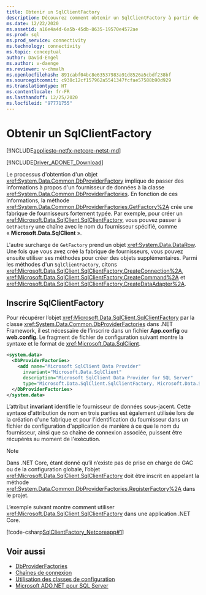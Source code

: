 ```yaml
---
title: Obtenir un SqlClientFactory
description: Découvrez comment obtenir un SqlClientFactory à partir de la classe DbProviderFactories pour travailler avec des sources de données spécifiques dans .NET.
ms.date: 12/22/2020
ms.assetid: a16e4a4d-6a5b-45db-8635-19570e4572ae
ms.prod: sql
ms.prod_service: connectivity
ms.technology: connectivity
ms.topic: conceptual
author: David-Engel
ms.author: v-daenge
ms.reviewer: v-chmalh
ms.openlocfilehash: 891cabf04bc8e63537983a91d8526a5cbdf238bf
ms.sourcegitcommit: c938c12cf157962a5541347fcfae57588b90d929
ms.translationtype: HT
ms.contentlocale: fr-FR
ms.lasthandoff: 12/25/2020
ms.locfileid: "97771755"
---
```

# <a name="obtain-a-sqlclientfactory"></a>Obtenir un SqlClientFactory

[!INCLUDE[appliesto-netfx-netcore-netst-md](../../includes/appliesto-netfx-netcore-netst-md.md)]

[!INCLUDE[Driver_ADONET_Download](../../includes/driver_adonet_download.md)]

Le processus d'obtention d'un objet <xref:System.Data.Common.DbProviderFactory> implique de passer des informations à propos d'un fournisseur de données à la classe <xref:System.Data.Common.DbProviderFactories>. En fonction de ces informations, la méthode <xref:System.Data.Common.DbProviderFactories.GetFactory%2A> crée une fabrique de fournisseurs fortement typée. Par exemple, pour créer un <xref:Microsoft.Data.SqlClient.SqlClientFactory>, vous pouvez passer à `GetFactory` une chaîne avec le nom du fournisseur spécifié, comme « **Microsoft.Data.SqlClient** ».

L'autre surcharge de `GetFactory` prend un objet <xref:System.Data.DataRow>. Une fois que vous avez créé la fabrique de fournisseurs, vous pouvez ensuite utiliser ses méthodes pour créer des objets supplémentaires. Parmi les méthodes d'un `SqlClientFactory`, citons <xref:Microsoft.Data.SqlClient.SqlClientFactory.CreateConnection%2A>, <xref:Microsoft.Data.SqlClient.SqlClientFactory.CreateCommand%2A> et <xref:Microsoft.Data.SqlClient.SqlClientFactory.CreateDataAdapter%2A>.

## <a name="register-sqlclientfactory"></a>Inscrire SqlClientFactory

Pour récupérer l’objet <xref:Microsoft.Data.SqlClient.SqlClientFactory> par la classe <xref:System.Data.Common.DbProviderFactories> dans .NET Framework, il est nécessaire de l’inscrire dans un fichier **App.config** ou **web.config**. Le fragment de fichier de configuration suivant montre la syntaxe et le format de <xref:Microsoft.Data.SqlClient>.  

```xml  
<system.data>
  <DbProviderFactories>
    <add name="Microsoft SqlClient Data Provider"
      invariant="Microsoft.Data.SqlClient"
      description="Microsoft SqlClient Data Provider for SQL Server"
      type="Microsoft.Data.SqlClient.SqlClientFactory, Microsoft.Data.SqlClient, Version=2.0.20168.4, Culture=neutral, PublicKeyToken=23ec7fc2d6eaa4a5"/>
  </DbProviderFactories>
</system.data>  
```  

L’attribut **invariant** identifie le fournisseur de données sous-jacent. Cette syntaxe d'attribution de nom en trois parties est également utilisée lors de la création d'une fabrique et pour l'identification du fournisseur dans un fichier de configuration d'application de manière à ce que le nom du fournisseur, ainsi que sa chaîne de connexion associée, puissent être récupérés au moment de l'exécution.  

> [!NOTE]  
> Dans .NET Core, étant donné qu’il n’existe pas de prise en charge de GAC ou de la configuration globale, l’objet <xref:Microsoft.Data.SqlClient.SqlClientFactory> doit être inscrit en appelant la méthode <xref:System.Data.Common.DbProviderFactories.RegisterFactory%2A> dans le projet.

L’exemple suivant montre comment utiliser <xref:Microsoft.Data.SqlClient.SqlClientFactory> dans une application .NET Core.

[!code-csharp[SqlClientFactory_Netcoreapp#1](~/../sqlclient/doc/samples/SqlClientFactory_Netcoreapp.cs#1)]

## <a name="see-also"></a>Voir aussi

- [DbProviderFactories](dbproviderfactories.md)
- [Chaînes de connexion](connection-strings.md)
- [Utilisation des classes de configuration](/previous-versions/aspnet/ms228063(v=vs.100))
- [Microsoft ADO.NET pour SQL Server](microsoft-ado-net-sql-server.md)
